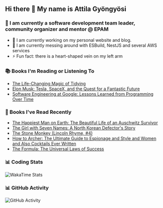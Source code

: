## Hi there 👋 My name is Attila Gyöngyösi

### 🤵 I am currently a software development team leader, community organizer and mentor @ EPAM

- 🔭 I am currently working on my personal website and blog.
- 🌱 I am currently messing around with ESBuild, NestJS and several AWS services
- ⚡ Fun fact: there is a heart-shaped vein on my left arm

### 📚 Books I'm Reading or Listening To
<!-- CURRENT-BOOKS:START -->
- [The Life-Changing Magic of Tidying](https://www.goodreads.com/review/show/4252861904?utm_medium=api&utm_source=rss)
- [Elon Musk: Tesla, SpaceX, and the Quest for a Fantastic Future](https://www.goodreads.com/review/show/3750630499?utm_medium=api&utm_source=rss)
- [Software Engineering at Google: Lessons Learned from Programming Over Time](https://www.goodreads.com/review/show/3801988669?utm_medium=api&utm_source=rss)
<!-- CURRENT-BOOKS:END -->

### 📘 Books I've Read Recently
<!-- RECENT-BOOKS:START -->
- [The Happiest Man on Earth: The Beautiful Life of an Auschwitz Survivor](https://www.goodreads.com/review/show/4286034974?utm_medium=api&utm_source=rss)
- [The Girl with Seven Names: A North Korean Defector&#39;s Story](https://www.goodreads.com/review/show/4219636437?utm_medium=api&utm_source=rss)
- [The Stone Monkey &lpar;Lincoln Rhyme, #4&rpar;](https://www.goodreads.com/review/show/4051819930?utm_medium=api&utm_source=rss)
- [How to Archer: The Ultimate Guide to Espionage and Style and Women and Also Cocktails Ever Written](https://www.goodreads.com/review/show/4223803588?utm_medium=api&utm_source=rss)
- [The Formula: The Universal Laws of Success](https://www.goodreads.com/review/show/3938700517?utm_medium=api&utm_source=rss)
<!-- RECENT-BOOKS:END -->

### 📊 Coding Stats
![WakaTime Stats](https://github-readme-stats-taupe-two.vercel.app/api/wakatime?username=attilagyongyosi&hide_title=true&hide_border=true&langs_count=5&bg_color=00000000&text_color=777)

### 📊 GitHub Activity
![GitHub Activity](https://github-readme-stats.vercel.app/api?username=attilagyongyosi&theme=tokyonight&show_icons=true&count_private=true)
